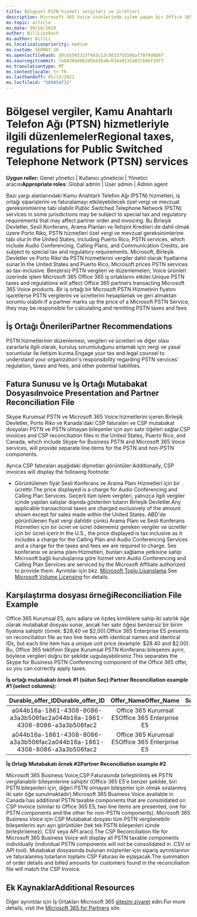 ```yaml
---
title: Bölgesel PSTN hizmeti vergileri ve ücretleri
description: Microsoft 365 Voice ürünlerinde işlem yapan bir Office 365 iş ortağı olarak PSTN hizmetleri için bölgesel vergilere, ücretlere veya mevzuat gereksinimlerine tabi olabilirsiniz.
ms.topic: article
ms.date: 09/10/2020
author: BillLinzbach
ms.author: BillLi
ms.localizationpriority: medium
ms.custom: SEOMAY.20
ms.openlocfilehash: 80cb5503323f483c13c983375559baf70f9d0b6f
ms.sourcegitcommit: 7a6836bd962d5b426a8cb34a9132a87cbbbf39f7
ms.translationtype: MT
ms.contentlocale: tr-TR
ms.lasthandoff: 05/13/2021
ms.locfileid: "109854732"
---
```

# <a name="regional-taxes-regulations-for-public-switched-telephone-network-ptsn-services"></a><span data-ttu-id="1797f-103">Bölgesel vergiler, Kamu Anahtarlı Telefon Ağı (PTSN) hizmetleriyle ilgili düzenlemeler</span><span class="sxs-lookup"><span data-stu-id="1797f-103">Regional taxes, regulations for Public Switched Telephone Network (PTSN) services</span></span>

<span data-ttu-id="1797f-104">**Uygun roller:** Genel yönetici | Kullanıcı yöneticisi | Yönetici aracısı</span><span class="sxs-lookup"><span data-stu-id="1797f-104">**Appropriate roles**: Global admin | User admin | Admin agent</span></span>

<span data-ttu-id="1797f-105">Bazı yargı alanlarındaki Kamu Anahtarlı Telefon Ağı (PSTN) hizmetleri, iş ortağı siparişlerini ve faturalamayı etkileyebilecek özel vergi ve mevzuat gereksinimlerine tabi olabilir.</span><span class="sxs-lookup"><span data-stu-id="1797f-105">Public Switched Telephone Network (PSTN) services in some jurisdictions may be subject to special tax and regulatory requirements that may affect partner order and invoicing.</span></span> <span data-ttu-id="1797f-106">Bu Birleşik Devletler, Sesli Konferans, Arama Planları ve İletişim Kredileri de dahil olmak üzere Porto Riko, PSTN hizmetleri özel vergi ve mevzuat gereksinimlerine tabi olur.</span><span class="sxs-lookup"><span data-stu-id="1797f-106">In the United States, including Puerto Rico, PSTN services, which include Audio Conferencing, Calling Plans, and Communication Credits, are subject to special tax and regulatory requirements.</span></span> <span data-ttu-id="1797f-107">Microsoft, Birleşik Devletler ve Porto Riko'da PSTN hizmetlerini vergiler dahil olarak fiyatlarına sunar.</span><span class="sxs-lookup"><span data-stu-id="1797f-107">In the United States and Puerto Rico, Microsoft prices PSTN services as tax-inclusive.</span></span>  <span data-ttu-id="1797f-108">Benzersiz PSTN vergileri ve düzenlemeleri, Voice ürünleri üzerinde işlem Microsoft 365 Office 365 iş ortaklarını etkiler.</span><span class="sxs-lookup"><span data-stu-id="1797f-108">Unique PSTN taxes and regulations will affect Office 365 partners transacting Microsoft 365 Voice products.</span></span>  <span data-ttu-id="1797f-109">Bir iş ortağı bir Microsoft PSTN Hizmetinin fiyatını işaretlerse PSTN vergilerini ve ücretlerini hesaplamak ve geri almaktan sorumlu olabilir.</span><span class="sxs-lookup"><span data-stu-id="1797f-109">If a partner marks up the price of a Microsoft PSTN Service, they may be responsible for calculating and remitting PSTN taxes and fees.</span></span>

## <a name="partner-recommendations"></a><span data-ttu-id="1797f-110">İş Ortağı Önerileri</span><span class="sxs-lookup"><span data-stu-id="1797f-110">Partner Recommendations</span></span>

<span data-ttu-id="1797f-111">PSTN hizmetlerinin düzenlemesi, vergileri ve ücretleri ve diğer olası zararlarla ilgili olarak, kuruluş sorumluluğunu anlamak için vergi ve yasal sorumlular ile iletişim kurma.</span><span class="sxs-lookup"><span data-stu-id="1797f-111">Engage your tax and legal counsel to understand your organization's responsibility regarding PSTN services' regulation, taxes and fees, and other potential liabilities.</span></span>

## <a name="invoice-presentation-and-partner-reconciliation-file"></a><span data-ttu-id="1797f-112">Fatura Sunusu ve İş Ortağı Mutabakat Dosyası</span><span class="sxs-lookup"><span data-stu-id="1797f-112">Invoice Presentation and Partner Reconciliation File</span></span>

<span data-ttu-id="1797f-113">Skype Kurumsal PSTN ve Microsoft 365 Voice hizmetlerini içeren Birleşik Devletler, Porto Riko ve Kanada'daki CSP faturaları ve CSP mutabakat dosyaları PSTN ve PSTN olmayan bileşenler için ayrı satır öğeleri sağlar.</span><span class="sxs-lookup"><span data-stu-id="1797f-113">CSP invoices and CSP reconciliation files in the United States, Puerto Rico, and Canada, which include Skype for Business PSTN and Microsoft 365 Voice services, will provide separate line items for the PSTN and non-PSTN components.</span></span>

<span data-ttu-id="1797f-114">Ayrıca CSP faturaları aşağıdaki dipnotları görüntüler:</span><span class="sxs-lookup"><span data-stu-id="1797f-114">Additionally, CSP invoices will display the following footnote:</span></span>

* <span data-ttu-id="1797f-115">Görüntülenen fiyat Sesli Konferans ve Arama Planı Hizmetleri için bir ücrettir.</span><span class="sxs-lookup"><span data-stu-id="1797f-115">The price displayed is a charge for Audio Conferencing and Calling Plan Services.</span></span>  <span data-ttu-id="1797f-116">Geçerli tüm işlem vergileri, yalnızca ilgili vergiler içinde yapılan satışlar dışında gösterilen tutarın Birleşik Devletler.</span><span class="sxs-lookup"><span data-stu-id="1797f-116">Any applicable transactional taxes are charged exclusively of the amount shown except for sales made within the United States.</span></span>  <span data-ttu-id="1797f-117">ABD'de görüntülenen fiyat vergi dahildir çünkü Arama Planı ve Sesli Konferans Hizmetleri için bir ücret ve ücret ödememiz gereken vergiler ve ücretler için bir ücret içerir.</span><span class="sxs-lookup"><span data-stu-id="1797f-117">In the U.S., the price displayed is tax inclusive as it includes a charge for the Calling Plan and Audio Conferencing Services and a charge for the taxes and fees we are required to charge.</span></span>  <span data-ttu-id="1797f-118">Ses konferansı ve arama planı Hizmetleri, bunları sağlama yetkisine sahip Microsoft bağlı kuruluşlarına göre hizmet verir.</span><span class="sxs-lookup"><span data-stu-id="1797f-118">Audio Conferencing and Calling Plan Services are serviced by the Microsoft Affiliate authorized to provide them.</span></span>  <span data-ttu-id="1797f-119">Ayrıntılar için bkz. [Microsoft Toplu Lisanslama](https://go.microsoft.com/fwlink/?LinkId=690247).</span><span class="sxs-lookup"><span data-stu-id="1797f-119">See [Microsoft Volume Licensing](https://go.microsoft.com/fwlink/?LinkId=690247) for details.</span></span>

## <a name="reconciliation-file-example"></a><span data-ttu-id="1797f-120">Karşılaştırma dosyası örneği</span><span class="sxs-lookup"><span data-stu-id="1797f-120">Reconciliation File Example</span></span>

<span data-ttu-id="1797f-121">Office 365 Kurumsal E5, aynı adlara ve özdeş kimliklere sahip iki satırlık öğe olarak mutabakat dosyası sunar, ancak her satır öğesi benzersiz bir birim fiyatına sahiptir (örnek: $28,40 ve $2,00).</span><span class="sxs-lookup"><span data-stu-id="1797f-121">Office 365 Enterprise E5 presents on reconciliation file as two line items with identical names and identical IDs, but each line item has a unique unit price (example: $28.40 and $2.00).</span></span> <span data-ttu-id="1797f-122">Bu, Office 365 teklifinin Skype Kurumsal PSTN Konferansı bileşenini ayırır, böylece vergileri doğru bir şekilde uygulayabilirsiniz.</span><span class="sxs-lookup"><span data-stu-id="1797f-122">This separates the Skype for Business PSTN Conferencing component of the Office 365 offer, so you can correctly apply taxes.</span></span>

<span data-ttu-id="1797f-123">**İş ortağı mutabakatı örnek #1 (sütun Seç):**</span><span class="sxs-lookup"><span data-stu-id="1797f-123">**Partner Reconciliation example #1 (select columns):**</span></span>

|<span data-ttu-id="1797f-124">**Durable_offer_ID**</span><span class="sxs-lookup"><span data-stu-id="1797f-124">**Durable_offer_ID**</span></span>|<span data-ttu-id="1797f-125">**Offer_Name**</span><span class="sxs-lookup"><span data-stu-id="1797f-125">**Offer_Name**</span></span>|<span data-ttu-id="1797f-126">**Subscription_Start_Date**</span><span class="sxs-lookup"><span data-stu-id="1797f-126">**Subscription_Start_Date**</span></span>|<span data-ttu-id="1797f-127">**Subscription_End_Date**</span><span class="sxs-lookup"><span data-stu-id="1797f-127">**Subscription_End_Date**</span></span>|<span data-ttu-id="1797f-128">**Charge_Start_Date**</span><span class="sxs-lookup"><span data-stu-id="1797f-128">**Charge_Start_Date**</span></span>|<span data-ttu-id="1797f-129">**Charge_End_Date**</span><span class="sxs-lookup"><span data-stu-id="1797f-129">**Charge_End_Date**</span></span>|<span data-ttu-id="1797f-130">**Charge_Type**</span><span class="sxs-lookup"><span data-stu-id="1797f-130">**Charge_Type**</span></span>|<span data-ttu-id="1797f-131">**Unit_Price**</span><span class="sxs-lookup"><span data-stu-id="1797f-131">**Unit_Price**</span></span>|
|:----:|:----:|:----:|:----:|:----:|:----:|:----:|:----:|
|<span data-ttu-id="1797f-132">a044b16a-1861-4308-8086-a3a3b506fac2</span><span class="sxs-lookup"><span data-stu-id="1797f-132">a044b16a-1861-4308-8086-a3a3b506fac2</span></span>   |<span data-ttu-id="1797f-133">Office 365 Kurumsal E5</span><span class="sxs-lookup"><span data-stu-id="1797f-133">Office 365 Enterprise E5</span></span>   |<span data-ttu-id="1797f-134">8/10/2019 0:00</span><span class="sxs-lookup"><span data-stu-id="1797f-134">8/10/2019 0:00</span></span>   |<span data-ttu-id="1797f-135">8/11/2019 0:00</span><span class="sxs-lookup"><span data-stu-id="1797f-135">8/11/2019 0:00</span></span>   |<span data-ttu-id="1797f-136">8/11/2019 0:00</span><span class="sxs-lookup"><span data-stu-id="1797f-136">8/11/2019 0:00</span></span>|<span data-ttu-id="1797f-137">9/10/2019 0:00</span><span class="sxs-lookup"><span data-stu-id="1797f-137">9/10/2019 0:00</span></span>   |<span data-ttu-id="1797f-138">Bisiklet ücreti</span><span class="sxs-lookup"><span data-stu-id="1797f-138">Cycle fee</span></span>   |<span data-ttu-id="1797f-139">28.40</span><span class="sxs-lookup"><span data-stu-id="1797f-139">28.40</span></span>   |
|<span data-ttu-id="1797f-140">a044b16a-1861-4308-8086-a3a3b506fac2</span><span class="sxs-lookup"><span data-stu-id="1797f-140">a044b16a-1861-4308-8086-a3a3b506fac2</span></span>   |<span data-ttu-id="1797f-141">Office 365 Kurumsal E5</span><span class="sxs-lookup"><span data-stu-id="1797f-141">Office 365 Enterprise E5</span></span>   |<span data-ttu-id="1797f-142">8/10/2019 0:00</span><span class="sxs-lookup"><span data-stu-id="1797f-142">8/10/2019 0:00</span></span>   |<span data-ttu-id="1797f-143">8/11/2019 0:00</span><span class="sxs-lookup"><span data-stu-id="1797f-143">8/11/2019 0:00</span></span>   |<span data-ttu-id="1797f-144">8/11/2019 0:00</span><span class="sxs-lookup"><span data-stu-id="1797f-144">8/11/2019 0:00</span></span>   |<span data-ttu-id="1797f-145">9/10/2019 0:00</span><span class="sxs-lookup"><span data-stu-id="1797f-145">9/10/2019 0:00</span></span>   |<span data-ttu-id="1797f-146">Döngü ücreti</span><span class="sxs-lookup"><span data-stu-id="1797f-146">Cycle fee</span></span>   |<span data-ttu-id="1797f-147">2,00</span><span class="sxs-lookup"><span data-stu-id="1797f-147">2.00</span></span>   |

<span data-ttu-id="1797f-148">**İş Ortağı Mutabakatı örnek #2**</span><span class="sxs-lookup"><span data-stu-id="1797f-148">**Partner Reconciliation example #2**</span></span>

<span data-ttu-id="1797f-149">Microsoft 365 Business Voice,CSP Faturasında birleştirilmiş ek PSTN vergilanabilir bileşenlerine sahiptir (Office 365 E5'e benzer şekilde, biri PSTN bileşenleri için, diğeri PSTN olmayan bileşenler için olmak sıralanmış iki satır öğe sunulmaktadır).</span><span class="sxs-lookup"><span data-stu-id="1797f-149">Microsoft 365 Business Voice available in Canada has additional PSTN taxable components that are consolidated on CSP Invoice (similar to Office 365 E5, two line items are presented, one for PSTN components and the other for non-PSTN components).</span></span>  <span data-ttu-id="1797f-150">Microsoft 365 Business Voice için CSP Mutabakat dosyası tüm PSTN vergilenebilir bileşenlerini ayrı ayrı görüntüler (tek tek PSTN bileşenleri içinde birleştirilemez). CSV veya API aracı).</span><span class="sxs-lookup"><span data-stu-id="1797f-150">The CSP Reconciliation file for Microsoft 365 Business Voice will display all PSTN taxable components individually (individual PSTN components will not be consolidated in .CSV or API tool).</span></span>  <span data-ttu-id="1797f-151">Mutabakat dosyasında bulunan müşteriler için sipariş ayrıntılarının ve faturalanmış tutarların toplamı CSP Faturası ile eşlaşacak.</span><span class="sxs-lookup"><span data-stu-id="1797f-151">The summation of order details and billed amounts for customers found in the reconciliation file will match the CSP Invoice.</span></span>

## <a name="additional-resources"></a><span data-ttu-id="1797f-152">Ek Kaynaklar</span><span class="sxs-lookup"><span data-stu-id="1797f-152">Additional Resources</span></span>
<span data-ttu-id="1797f-153">Diğer ayrıntılar için İş Ortakları Microsoft 365 [sitesini ziyaret](https://www.microsoft.com/microsoft-365/partners/) edin.</span><span class="sxs-lookup"><span data-stu-id="1797f-153">For more details, visit the [Microsoft 365 for Partners](https://www.microsoft.com/microsoft-365/partners/) site.</span></span>

